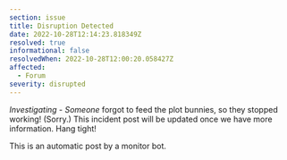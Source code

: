 ```yaml
---
section: issue
title: Disruption Detected
date: 2022-10-28T12:14:23.818349Z
resolved: true
informational: false
resolvedWhen: 2022-10-28T12:00:20.058427Z
affected:
  - Forum
severity: disrupted
---
```

*Investigating* - _Someone_ forgot to feed the plot bunnies, so they stopped working! (Sorry.) This incident post will be updated once we have more information. Hang tight!

This is an automatic post by a monitor bot.
        